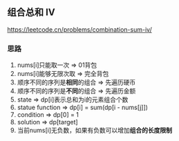 ## 组合总和 Ⅳ

<https://leetcode.cn/problems/combination-sum-iv/>

### 思路

1. nums[i]只能取一次 => 01背包
2. nums[i]能够无限次取 => 完全背包
3. 顺序不同的序列是**相同**的组合 => 先遍历硬币
4. 顺序不同的序列是**不同**的组合 => 先遍历金额
5. state => dp[i]表示总和为i的元素组合个数
6. statue function => dp[i] = sum(dp[i - nums[j]])
7. condition => dp[0] = 1
8. solution => dp[target]
9. 当前nums[i]无负数，如果有负数可以增加**组合的长度限制**
